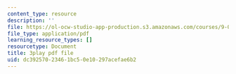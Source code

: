 ```yaml
---
content_type: resource
description: ''
file: https://ol-ocw-studio-app-production.s3.amazonaws.com/courses/9-00sc-introduction-to-psychology-fall-2011/dc39257023461bc50e10297acefae6b2_qZdm4mpQA_8.pdf
file_type: application/pdf
learning_resource_types: []
resourcetype: Document
title: 3play pdf file
uid: dc392570-2346-1bc5-0e10-297acefae6b2
---
```

